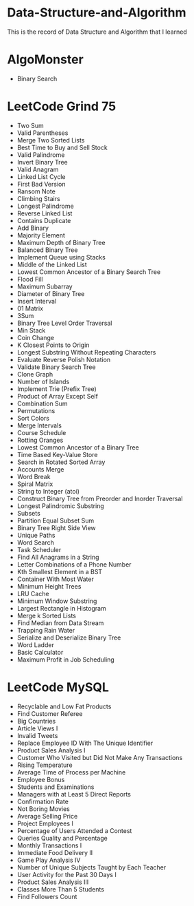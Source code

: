 # Data-Structure-and-Algorithm
  This is the record of Data Structure and Algorithm that I learned

# AlgoMonster
- Binary Search

# LeetCode Grind 75
- Two Sum
- Valid Parentheses
- Merge Two Sorted Lists
- Best Time to Buy and Sell Stock
- Valid Palindrome
- Invert Binary Tree
- Valid Anagram
- Linked List Cycle
- First Bad Version
- Ransom Note
- Climbing Stairs
- Longest Palindrome
- Reverse Linked List
- Contains Duplicate
- Add Binary
- Majority Element
- Maximum Depth of Binary Tree
- Balanced Binary Tree
- Implement Queue using Stacks
- Middle of the Linked List
- Lowest Common Ancestor of a Binary Search Tree
- Flood Fill
- Maximum Subarray
- Diameter of Binary Tree
- Insert Interval
- 01 Matrix
- 3Sum
- Binary Tree Level Order Traversal
- Min Stack
- Coin Change
- K Closest Points to Origin
- Longest Substring Without Repeating Characters
- Evaluate Reverse Polish Notation
- Validate Binary Search Tree
- Clone Graph
- Number of Islands
- Implement Trie (Prefix Tree)
- Product of Array Except Self
- Combination Sum
- Permutations
- Sort Colors
- Merge Intervals
- Course Schedule
- Rotting Oranges
- Lowest Common Ancestor of a Binary Tree
- Time Based Key-Value Store
- Search in Rotated Sorted Array
- Accounts Merge
- Word Break
- Spiral Matrix
- String to Integer (atoi)
- Construct Binary Tree from Preorder and Inorder Traversal
- Longest Palindromic Substring
- Subsets
- Partition Equal Subset Sum
- Binary Tree Right Side View
- Unique Paths
- Word Search
- Task Scheduler
- Find All Anagrams in a String
- Letter Combinations of a Phone Number
- Kth Smallest Element in a BST
- Container With Most Water
- Minimum Height Trees
- LRU Cache
- Minimum Window Substring
- Largest Rectangle in Histogram
- Merge k Sorted Lists
- Find Median from Data Stream
- Trapping Rain Water
- Serialize and Deserialize Binary Tree
- Word Ladder
- Basic Calculator
- Maximum Profit in Job Scheduling


# LeetCode MySQL
- Recyclable and Low Fat Products
- Find Customer Referee
- Big Countries
- Article Views I
- Invalid Tweets
- Replace Employee ID With The Unique Identifier
- Product Sales Analysis I
- Customer Who Visited but Did Not Make Any Transactions
- Rising Temperature
- Average Time of Process per Machine
- Employee Bonus
- Students and Examinations
- Managers with at Least 5 Direct Reports
- Confirmation Rate
- Not Boring Movies
- Average Selling Price
- Project Employees I
- Percentage of Users Attended a Contest
- Queries Quality and Percentage
- Monthly Transactions I
- Immediate Food Delivery II
- Game Play Analysis IV
- Number of Unique Subjects Taught by Each Teacher
- User Activity for the Past 30 Days I
- Product Sales Analysis III
- Classes More Than 5 Students
- Find Followers Count








  

